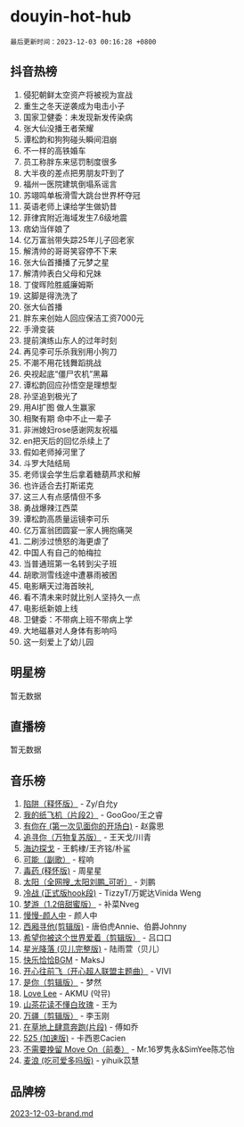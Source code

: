 # douyin-hot-hub

`最后更新时间：2023-12-03 00:16:28 +0800`

## 抖音热榜

1. 侵犯朝鲜太空资产将被视为宣战
1. 重生之冬天逆袭成为电击小子
1. 国家卫健委：未发现新发传染病
1. 张大仙没播王者荣耀
1. 谭松韵和狗狗碰头瞬间泪崩
1. 不一样的高铁婚车
1. 员工称胖东来惩罚制度很多
1. 大半夜的差点把男朋友吓到了
1. 福州一医院建筑倒塌系谣言
1. 苏翊鸣单板滑雪大跳台世界杯夺冠
1. 英语老师上课给学生做奶昔
1. 菲律宾附近海域发生7.6级地震
1. 痞幼当伴娘了
1. 亿万富翁带失踪25年儿子回老家
1. 解清帅的哥哥笑容停不下来
1. 张大仙首播播了元梦之星
1. 解清帅表白父母和兄妹
1. 丁俊晖险胜威廉姆斯
1. 这脚是得洗洗了
1. 张大仙首播
1. 胖东来创始人回应保洁工资7000元
1. 手滑变装
1. 提前演练山东人的过年时刻
1. 再见李可乐杀我别用小狗刀
1. 不潮不用花钱舞蹈挑战
1. 央视起底“僵尸农机”黑幕
1. 谭松韵回应孙悟空是理想型
1. 孙坚追到极光了
1. 用AI扩图 做人生赢家
1. 相聚有期 命中不止一辈子
1. 非洲媳妇rose感谢网友祝福
1. en把天后的回忆杀续上了
1. 假如老师掉河里了
1. 斗罗大陆结局
1. 老师误会学生后拿着糖葫芦求和解
1. 也许适合去打斯诺克
1. 这三人有点感情但不多
1. 勇战爆辣江西菜
1. 谭松韵高质量运镜李可乐
1. 亿万富翁团圆宴一家人拥抱痛哭
1. 二刷涉过愤怒的海更虐了
1. 中国人有自己的帕梅拉
1. 当普通班第一名转到尖子班
1. 胡歌测雪线途中遭暴雨被困
1. 电影瞒天过海首映礼
1. 看不清未来时就比别人坚持久一点
1. 电影纸新娘上线
1. 卫健委：不带病上班不带病上学
1. 大地磁暴对人身体有影响吗
1. 这一刻爱上了幼儿园

## 明星榜

暂无数据

## 直播榜

暂无数据

## 音乐榜

1. [陷阱（释怀版）](https://sf3-cdn-tos.douyinstatic.com/obj/tos-cn-ve-2774/oE8C21LeZrzKLDFfQYgMzx4GAIHageG5IzayY7) - Zy/白允y
1. [我的纸飞机（片段2）](https://sf3-cdn-tos.douyinstatic.com/obj/tos-cn-ve-2774/oM2ZrKcg2CD5AeRB2gkeXOFB1IxAGJdZPazYHf) - GooGoo/王之睿
1. [有你在 (第一次见面你的开场白)](https://sf6-cdn-tos.douyinstatic.com/obj/tos-cn-ve-2774/oAthrQ3ClJBfI57uBoFEgNDYtNCZ0TSYQQfxQ0) - 赵露思
1. [追寻你（万物复苏版）](https://sf6-cdn-tos.douyinstatic.com/obj/tos-cn-ve-2774/oYeAZJsbjIDit9APmBg8u6uDUQnHmoCf3gbo74) - 王天戈/川青
1. [海边探戈](https://sf6-cdn-tos.douyinstatic.com/obj/tos-cn-ve-2774/os9gE0VQCGqt6VQkZDyBBYvfSDY0QFe3vVmubn) - 王鹤棣/王齐铭/朴鲨
1. [可能（副歌）](https://sf6-cdn-tos.douyinstatic.com/obj/tos-cn-ve-2774/cde1731888894259b333569393c2fb51) - 程响
1. [毒药 (释怀版)](https://sf6-cdn-tos.douyinstatic.com/obj/tos-cn-ve-2774/oYILMEAzspdZBIzy4frJNB8ZHPHWAhiwowd4Ad) - 周星星
1. [太阳（全网搜_太阳刘鹏_可听）](https://sf6-cdn-tos.douyinstatic.com/obj/tos-cn-ve-2774/ogWbyIQnlBFImVbeDocRdCIYtBHlbJXgfZMvgz) - 刘鹏
1. [冷战 (正式版hook段)](https://sf6-cdn-tos.douyinstatic.com/obj/tos-cn-ve-2774/oMuEoiBasWApEMVDgNiI8VAByNmwo5J0pyf8Yx) - TizzyT/万妮达Vinida Weng
1. [梦游（1.2倍甜蜜版）](https://sf3-cdn-tos.douyinstatic.com/obj/tos-cn-ve-2774/o4gyAUm8hwufoEABmwVIiQtHsFuGzAEEWtNMzo) - 补菜Nveg
1. [慢慢-颜人中](https://sf3-cdn-tos.douyinstatic.com/obj/tos-cn-ve-2774/ocjHNfBXdBxQNC8ZGAeoLMFTUgtBg8bkExunDC) - 颜人中
1. [西厢寻他(剪辑版)](https://sf3-cdn-tos.douyinstatic.com/obj/tos-cn-ve-2774/oUsAVfAQKlRNxEv5qxvIB8o5qmIWUcXbzJKJhw) - 唐伯虎Annie、伯爵Johnny
1. [希望你被这个世界爱着（剪辑版）](https://sf6-cdn-tos.douyinstatic.com/obj/tos-cn-ve-2774/oo4H3BfEygN7l7bQaMBOZHCQ1eI4FqtED5skQ2) - 吕口口
1. [星光降落 (贝儿完整版)](https://sf6-cdn-tos.douyinstatic.com/obj/tos-cn-ve-2774/okwB9hAwyAtsFFkFBzAX1hOOfQuIoMNs0W2Mwr) - 陆雨萱（贝儿）
1. [快乐恰恰BGM](https://sf6-cdn-tos.douyinstatic.com/obj/tos-cn-ve-2774/07b173ca7d2f40f3ba0b97ac7fa3a44a) - MaksJ
1. [开心往前飞（开心超人联盟主题曲）](https://sf3-cdn-tos.douyinstatic.com/obj/tos-cn-ve-2774/9d8fb7c82cf1421fb93a9fe925275e0a) - VIVI
1. [是你（剪辑版）](https://sf6-cdn-tos.douyinstatic.com/obj/tos-cn-ve-2774/46019dae783c4c969944217fe1cfafc4) - 梦然
1. [Love Lee](https://sf3-cdn-tos.douyinstatic.com/obj/tos-cn-ve-2774/o05GbkJGbCBTdDnMtB0fwOYgkeZp23vrWQDQBS) - AKMU (악뮤)
1. [山茶花读不懂白玫瑰](https://sf3-cdn-tos.douyinstatic.com/obj/tos-cn-ve-2774/osfn8B7DktrRHEPJgPCfDbw7QDQEkwC16BxZg9) - 王为
1. [万疆（剪辑版）](https://sf6-cdn-tos.douyinstatic.com/obj/tos-cn-ve-2774/ooG7oVgFlDTelKCjCsTTobQvbdtj1BBQXnfZd8) - 李玉刚
1. [在草地上肆意奔跑(片段)](https://sf3-cdn-tos.douyinstatic.com/obj/tos-cn-ve-2774/8831d494742f45dabdfa8adb8b817259) - 傅如乔
1. [525 (加速版)](https://sf6-cdn-tos.douyinstatic.com/obj/tos-cn-ve-2774/oIfKCtqfDyP8Vc9FpAPgWMyezT6LnDT1abRwGg) - 卡西恩Cacien
1. [不需要挽留 Move On（前奏）](https://sf6-cdn-tos.douyinstatic.com/obj/tos-cn-ve-2774/ooCBhgCCkF4nExzQL9WZSUbitfA8IsDkgQIYhe) - Mr.16罗隽永&SimYee陈芯怡
1. [麦浪 (吃可爱多吗版)](https://sf3-cdn-tos.douyinstatic.com/obj/tos-cn-ve-2774/fb2bf2aaa2854aaa8ec0fcfabbee4bd8) - yihuik苡慧

## 品牌榜

[2023-12-03-brand.md](2023-12-03-brand.md)
